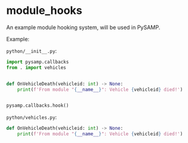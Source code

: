 module_hooks
============

An example module hooking system, will be used in PySAMP.

Example:

`python/__init__.py`:

```py
import pysamp.callbacks
from . import vehicles


def OnVehicleDeath(vehicleid: int) -> None:
    print(f'From module "{__name__}": Vehicle {vehicleid} died!')


pysamp.callbacks.hook()
```

`python/vehicles.py`:

```py
def OnVehicleDeath(vehicleid: int) -> None:
    print(f'From module "{__name__}": Vehicle {vehicleid} died!')
```
